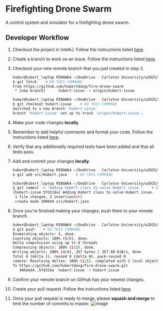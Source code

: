 # Firefighting Drone Swarm

A control system and simulator for a firefighting drone swarm.

## Developer Workflow

1. Checkout the project in IntelliJ. Follow the instructions listed [here](https://www.jetbrains.com/help/idea/manage-projects-hosted-on-github.html#clone-from-GitHub).

2. Create a branch to work on an issue. Follow the instructions listed [here](https://docs.github.com/en/issues/tracking-your-work-with-issues/using-issues/creating-a-branch-for-an-issue).

3. Checkout your new remote branch that you just created in step 2.
    ```bash
    huber@hubert_laptop MINGW64 ~/OneDrive - Carleton University/w2025/SYSC3303/project/FireDroneSwarm (master)
    $ git fetch    # DO THIS COMMAND
    From https://github.com/hubertdang/fire-drone-swarm
     * [new branch]      hubert-issue -> origin/hubert-issue

    huber@hubert_laptop MINGW64 ~/OneDrive - Carleton University/w2025/SYSC3303/project/FireDroneSwarm (master)
    $ git checkout hubert-issue    # DO THIS COMMAND
    Switched to a new branch 'hubert-issue'
    branch 'hubert-issue' set up to track 'origin/hubert-issue'.
    ```

4. Make your code changes **locally**.

5. Remember to add helpful comments and format your code. Follow the instructions listed [here](https://www.jetbrains.com/help/idea/reformat-and-rearrange-code.html#reformat_file).

6. Verify that any additionally required tests have been added and that all tests pass.

7. Add and commit your changes **locally**.
    ```bash
    huber@hubert_laptop MINGW64 ~/OneDrive - Carleton University/w2025/SYSC3303/project/FireDroneSwarm (hubert- issue)
    $ git add src/Hubert.java    # DO THIS COMMAND

    huber@hubert_laptop MINGW64 ~/OneDrive - Carleton University/w2025/SYSC3303/project/FireDroneSwarm (hubert-issue)
    $ git commit -m "Adding Hubert class to solve Hubert issue."    # DO THIS COMMAND
    [hubert-issue 5fd319a] Adding Hubert class to solve Hubert issue.
     1 file changed, 2 insertions(+)
     create mode 100644 src/Hubert.java
    ```

8. Once you're finished making your changes, push them to your remote branch.
    ```bash
    huber@hubert_laptop MINGW64 ~/OneDrive - Carleton University/w2025/SYSC3303/project/FireDroneSwarm (hubert-issue)
    $ git push    # DO THIS COMMAND
    Enumerating objects: 5, done.
    Counting objects: 100% (5/5), done.
    Delta compression using up to 8 threads
    Compressing objects: 100% (2/2), done.
    Writing objects: 100% (4/4), 357 bytes | 357.00 KiB/s, done.
    Total 4 (delta 1), reused 0 (delta 0), pack-reused 0
    remote: Resolving deltas: 100% (1/1), completed with 1 local object.
    To https://github.com/hubertdang/fire-drone-swarm.git
       406eb44..5fd319a  hubert-issue -> hubert-issue
    ```

9. Confirm your remote branch on GitHub has your newest changes.
10. Create your pull request. Follow the instructions listed [here](https://docs.github.com/en/pull-requests/collaborating-with-pull-requests/proposing-changes-to-your-work-with-pull-requests/creating-a-pull-request#creating-the-pull-request).
11. Once your pull request is ready to merge, please **squash and merge** to limit the number of commits to master.
![image](https://github.com/user-attachments/assets/e829f914-5a12-4ec0-a8e7-1ee3f6358397)

